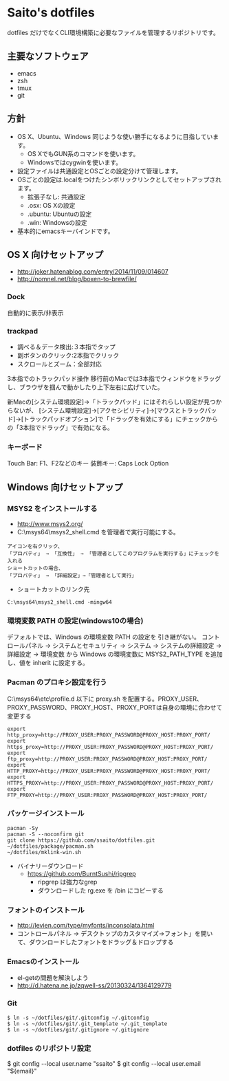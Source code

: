 # Saito's dotfiles 

dotfiles だけでなくCLI環境構築に必要なファイルを管理するリポジトリです。

## 主要なソフトウェア

* emacs
* zsh
* tmux
* git

## 方針

* OS X、Ubuntu、Windows 同じような使い勝手になるように目指しています。
  + OS XでもGUN系のコマンドを使います。
  + Windowsではcygwinを使います。
* 設定ファイルは共通設定とOSごとの設定分けて管理します。
* OSごとの設定は.localをつけたシンボリックリンクとしてセットアップされます。
  + 拡張子なし: 共通設定
  + .osx: OS Xの設定
  + .ubuntu: Ubuntuの設定
  + .win: Windowsの設定
* 基本的にemacsキーバインドです。

## OS X 向けセットアップ

* http://joker.hatenablog.com/entry/2014/11/09/014607
* http://nomnel.net/blog/boxen-to-brewfile/

### Dock

自動的に表示/非表示

### trackpad

* 調べる＆データ検出:３本指でタップ
* 副ボタンのクリック:2本指でクリック
* スクロールとズーム：全部対応

3本指でのトラックパッド操作
移行前のMacでは3本指でウィンドウをドラッグし、ブラウザを掴んで動かしたり上下左右に広げていた。

新Macの[システム環境設定]->「トラックパッド」にはそれらしい設定が見つからないが、
[システム環境設定]->[アクセシビリティ]->[マウスとトラックパッド]->[トラックパッドオプション]で「ドラッグを有効にする」にチェックからの「3本指でドラッグ」で有効になる。

### キーボード

Touch Bar: F1、F2などのキー
装飾キー: 
  Caps Lock Option

## Windows 向けセットアップ

### MSYS2 をインストールする

* http://www.msys2.org/
* C:\msys64\msys2_shell.cmd を管理者で実行可能にする。

``` 
アイコンを右クリック、
「プロパティ」 → 「互換性」 → 「管理者としてこのプログラムを実行する」にチェックを入れる
ショートカットの場合、
「プロパティ」 → 「詳細設定」→「管理者として実行」
```

* ショートカットのリンク先

``` 
C:\msys64\msys2_shell.cmd -mingw64
```

### 環境変数 PATH の設定(windows10の場合)
デフォルトでは、Windows の環境変数 PATH の設定を 引き継がない。
コントロールパネル → システムとセキュリティ → システム → システムの詳細設定 →詳細設定 → 環境変数 から
Windows の環境変数に MSYS2_PATH_TYPE を追加し、値を inherit に設定する。

### Pacman のプロキシ設定を行う

C:\msys64\etc\profile.d 以下に proxy.sh を配置する。PROXY_USER、PROXY_PASSWORD、PROXY_HOST、PROXY_PORTは自身の環境に合わせて変更する

``` shell
export http_proxy=http://PROXY_USER:PROXY_PASSWORD@PROXY_HOST:PROXY_PORT/
export https_proxy=http://PROXY_USER:PROXY_PASSWORD@PROXY_HOST:PROXY_PORT/
export ftp_proxy=http://PROXY_USER:PROXY_PASSWORD@PROXY_HOST:PROXY_PORT/
export HTTP_PROXY=http://PROXY_USER:PROXY_PASSWORD@PROXY_HOST:PROXY_PORT/
export HTTPS_PROXY=http://PROXY_USER:PROXY_PASSWORD@PROXY_HOST:PROXY_PORT/
export FTP_PROXY=http://PROXY_USER:PROXY_PASSWORD@PROXY_HOST:PROXY_PORT/
```

### パッケージインストール

``` shell
pacman -Sy
pacman -S --noconfirm git
git clone https://github.com/ssaito/dotfiles.git
~/dotfiles/package/pacman.sh
~/dotfiles/mklink-win.sh
```

* バイナリーダウンロード
  + https://github.com/BurntSushi/ripgrep
    - ripgrep は強力なgrep
    - ダウンロードした rg.exe を /bin にコピーする

### フォントのインストール

* http://levien.com/type/myfonts/inconsolata.html
* コントロールパネル -> デスクトップのカスタマイズ→フォント」を開いて、ダウンロードしたフォントをドラッグ＆ドロップする

### Emacsのインストール

* el-getの問題を解決しよう
* http://d.hatena.ne.jp/zqwell-ss/20130324/1364129779


### Git

``` shell
$ ln -s ~/dotfiles/git/.gitconfig ~/.gitconfig
$ ln -s ~/dotfiles/git/.git_template ~/.git_template
$ ln -s ~/dotfiles/git/.gitignore ~/.gitignore
```

### dotfiles のリポジトリ設定

$ git config --local user.name "ssaito"
$ git config --local user.email "${email}"

